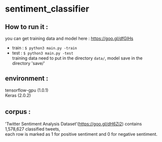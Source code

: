 # sentiment_classifier
## How to run it :<br>
  you can get training data and model here : https://goo.gl/dfGIHs<br>
  * train : `$ python3 main.py -train`<br>
  * test  : `$ python3 main.py -test`<br>
  training data need to put in the directory `data/`, model save in the directory 'save/'<br>
      
## environment : <br>
tensorflow-gpu (1.0.1)<br>
Keras (2.0.2)

## corpus :　<br>
'Twitter Sentiment Analysis Dataset'(https://goo.gl/dH6Zi2) 
contains 1,578,627 classified tweets, <br>each row is marked as 1 for positive sentiment and 0 for negative sentiment.
            

